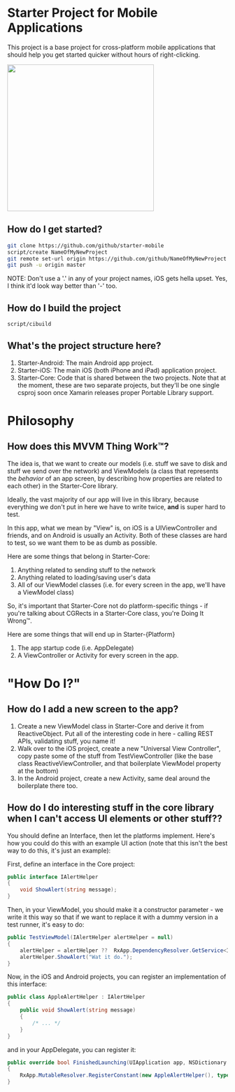 # Starter Project for Mobile Applications

This project is a base project for cross-platform mobile applications that
should help you get started quicker without hours of right-clicking.

<img src="https://github-team.s3.amazonaws.com/uploads/statuses/16078/images/ios-upload.png" width=335 />

## How do I get started?

```sh
git clone https://github.com/github/starter-mobile
script/create NameOfMyNewProject
git remote set-url origin https://github.com/github/NameOfMyNewProject
git push -u origin master
```

NOTE: Don't use a '.' in any of your project names, iOS gets hella upset. Yes,
I think it'd look way better than '-' too.

## How do I build the project

```sh
script/cibuild
```

## What's the project structure here?

1. Starter-Android: The main Android app project.
1. Starter-iOS: The main iOS (both iPhone and iPad) application project.
1. Starter-Core: Code that is shared between the two projects. Note that at
   the moment, these are two separate projects, but they'll be one single
   csproj soon once Xamarin releases proper Portable Library support.

# Philosophy

## How does this MVVM Thing Work™?

The idea is, that we want to create our models (i.e. stuff we save to disk and
stuff we send over the network) and ViewModels (a class that represents the
*behavior* of an app screen, by describing how properties are related to each
other) in the Starter-Core library. 

Ideally, the vast majority of our app will live in this library, because
everything we don't put in here we have to write twice, **and** is super hard
to test.

In this app, what we mean by "View" is, on iOS is a UIViewController and
friends, and on Android is usually an Activity. Both of these classes are hard
to test, so we want them to be as dumb as possible.

Here are some things that belong in Starter-Core:

1. Anything related to sending stuff to the network
1. Anything related to loading/saving user's data
1. All of our ViewModel classes (i.e. for every screen in the app, we'll have
   a ViewModel class)

So, it's important that Starter-Core not do platform-specific things - if
you're talking about CGRects in a Starter-Core class, you're Doing It Wrong™.

Here are some things that will end up in Starter-{Platform}

1. The app startup code (i.e. AppDelegate)
1. A ViewController or Activity for every screen in the app. 

# "How Do I?"

## How do I add a new screen to the app?

1. Create a new ViewModel class in Starter-Core and derive it from
   ReactiveObject. Put all of the interesting code in here - calling REST
   APIs, validating stuff, you name it!
1. Walk over to the iOS project, create a new "Universal View Controller",
   copy paste some of the stuff from TestViewController (like the base class
   ReactiveViewController, and that boilerplate ViewModel property at the
   bottom)
1. In the Android project, create a new Activity, same deal around the
   boilerplate there too.

## How do I do interesting stuff in the core library when I can't access UI elements or other stuff??

You should define an Interface, then let the platforms implement. Here's how
you could do this with an example UI action (note that this isn't the best way
to do this, it's just an example):

First, define an interface in the Core project:

```cs
public interface IAlertHelper
{
    void ShowAlert(string message);
}
```

Then, in your ViewModel, you should make it a constructor parameter - we write
it this way so that if we want to replace it with a dummy version in a test
runner, it's easy to do:

```cs
public TestViewModel(IAlertHelper alertHelper = null)
{
    alertHelper = alertHelper ??  RxApp.DependencyResolver.GetService<IAlertHelper>();
    alertHelper.ShowAlert("Wat it do.");
}
```

Now, in the iOS and Android projects, you can register an implementation of this interface:

```cs
public class AppleAlertHelper : IAlertHelper
{
    public void ShowAlert(string message)
    {
        /* ... */
    }
}
```

and in your AppDelegate, you can register it:

```cs
public override bool FinishedLaunching(UIApplication app, NSDictionary options)
{
    RxApp.MutableResolver.RegisterConstant(new AppleAlertHelper(), typeof(IAlertHelper));
}
```

